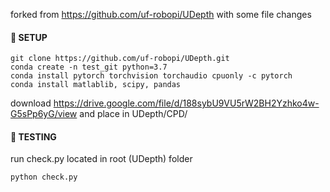 forked from https://github.com/uf-robopi/UDepth
with some file changes

#### :construction: SETUP
```
git clone https://github.com/uf-robopi/UDepth.git
conda create -n test_git python=3.7
conda install pytorch torchvision torchaudio cpuonly -c pytorch
conda install matlablib, scipy, pandas
```
download https://drive.google.com/file/d/188sybU9VU5rW2BH2Yzhko4w-G5sPp6yG/view and place in UDepth/CPD/

#### :rocket: TESTING
run check.py located in root (UDepth) folder
```
python check.py
```
